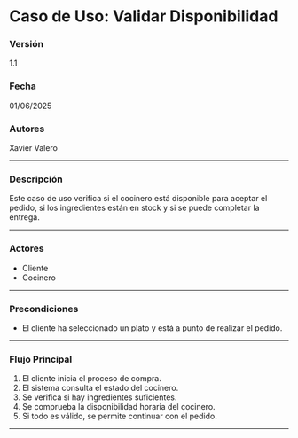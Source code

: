 # Caso de Uso: Validar Disponibilidad

### Versión
1.1

### Fecha
01/06/2025

### Autores
Xavier Valero

---

### Descripción
Este caso de uso verifica si el cocinero está disponible para aceptar el pedido, si los ingredientes están en stock y si se puede completar la entrega.

---

### Actores
- Cliente
- Cocinero

---

### Precondiciones
- El cliente ha seleccionado un plato y está a punto de realizar el pedido.

---

### Flujo Principal
1. El cliente inicia el proceso de compra.
2. El sistema consulta el estado del cocinero.
3. Se verifica si hay ingredientes suficientes.
4. Se comprueba la disponibilidad horaria del cocinero.
5. Si todo es válido, se permite continuar con el pedido.

---
